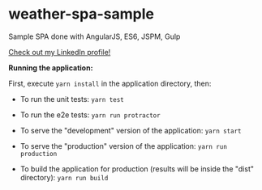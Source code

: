 # weather-spa-sample
Sample SPA done with AngularJS, ES6, JSPM, Gulp

[Check out my LinkedIn profile!](https://br.linkedin.com/in/danilo-cestari-82baab35)

**Running the application:**

First, execute `yarn install` in the application directory, then:

- To run the unit tests:
	`yarn test`

- To run the e2e tests:
	`yarn run protractor`

- To serve the "development" version of the application:
	`yarn start`

- To serve the "production" version of the application:
	`yarn run production`

- To build the application for production (results will be inside the "dist" directory):
	`yarn run build`
